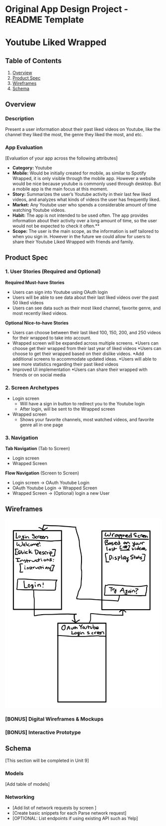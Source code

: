 Original App Design Project - README Template
===

# Youtube Liked Wrapped

## Table of Contents
1. [Overview](#Overview)
1. [Product Spec](#Product-Spec)
1. [Wireframes](#Wireframes)
2. [Schema](#Schema)

## Overview
### Description
Present a user information about their past liked videos on Youtube, like the channel they liked the most, the genre they liked the most, and etc.

### App Evaluation
[Evaluation of your app across the following attributes]
- **Category:** Youtube
- **Mobile:** Would be initially created for mobile, as similar to Spotify Wrapped, it is only visible through the mobile app. However a website would be nice because youtube is commonly used through desktop. But a mobile app is the main focus at this moment.
- **Story:** Summarizes the user’s Youtube activity in their last few liked videos, and analyzes what kinds of videos the user has frequently liked.
- **Market:** Any Youtube user who spends a considerable amount of time watching Youtube videos.
- **Habit:** The app is not intended to be used often. The app provides information about their activity over a long amount of time, so the user would not be expected to check it often.**
- **Scope:** The user is the main scope, as the information is self tailored to when you sign in. However in the future we could allow for users to share their Youtube Liked Wrapped with friends and family.

## Product Spec

### 1. User Stories (Required and Optional)

**Required Must-have Stories**
* Users can sign into Youtube using OAuth login
* Users will be able to see data about their last liked videos over the past 50 liked videos
* Users can see data such as their most liked channel, favorite genre, and most recently liked videos.

**Optional Nice-to-have Stories**

* Users can choose between their last liked 100, 150, 200, and 250 videos for their wrapped to take into account.
* Wrapped screen will be expanded across multiple screens.
*Users can choose get their wrapped from their last year of liked videos
*Users can choose to get their wrapped based on their dislike videos.
*Add additional screens to accommodate updated ideas.
*Users will able to see more statistics regarding their past liked videos
* Improved UI implementation
*Users can share their wrapped with friends or on social media


### 2. Screen Archetypes

* Login screen
   * Will have a sign in button to redirect you to the Youtube login
   * After login, will be sent to the Wrapped screen
* Wrapped screen
   * Shows your favorite channels, most watched videos, and favorite genre all in one page

### 3. Navigation

**Tab Navigation** (Tab to Screen)

* Login screen
* Wrapped Screen

**Flow Navigation** (Screen to Screen)

* Login screen -> OAuth Youtube Login
* OAuth Youtube Login -> Wrapped Screen
* Wrapped Screen -> (Optional) login a new User

## Wireframes
<img src="https://github.com/UCI-Android-Group-4/youtube-wrapped/blob/main/wireframe.PNG" width=600>

### [BONUS] Digital Wireframes & Mockups

### [BONUS] Interactive Prototype

## Schema 
[This section will be completed in Unit 9]
### Models
[Add table of models]
### Networking
- [Add list of network requests by screen ]
- [Create basic snippets for each Parse network request]
- [OPTIONAL: List endpoints if using existing API such as Yelp]
